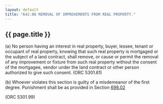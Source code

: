 ---
layout: default 
title: "642.08 REMOVAL OF IMPROVEMENTS FROM REAL PROPERTY."---

{{ page.title }}
----------------

​(a) No person having an interest in real property, buyer, lessee,
tenant or occupant of real property, knowing that such real property is
mortgaged or the subject of a land contract, shall remove, or cause or
permit the removal of any improvement or fixture from such real property
without the consent of the mortgagee, vendor under the land contract or
other person authorized to give such consent. (ORC 5301.61)

​(b) Whoever violates this section is guilty of a misdemeanor of the
first degree. Punishment shall be as provided in Section
[698.02](38e2f631.html)

(ORC 5301.99)

